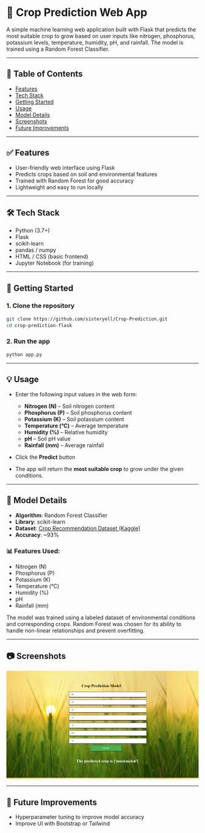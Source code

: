 # 🌾 Crop Prediction Web App

A simple machine learning web application built with Flask that predicts the most suitable crop to grow based on user inputs like nitrogen, phosphorus, potassium levels, temperature, humidity, pH, and rainfall. The model is trained using a Random Forest Classifier.

---

## 📌 Table of Contents

- [Features](#features)
- [Tech Stack](#tech-stack)
- [Getting Started](#getting-started)
- [Usage](#usage)
- [Model Details](#model-details)
- [Screenshots](#screenshots)
- [Future Improvements](#future-improvements)

---

## ✅ Features

- User-friendly web interface using Flask  
- Predicts crops based on soil and environmental features  
- Trained with Random Forest for good accuracy  
- Lightweight and easy to run locally  

---

## 🛠 Tech Stack

- Python (3.7+)
- Flask
- scikit-learn
- pandas / numpy
- HTML / CSS (basic frontend)
- Jupyter Notebook (for training)

---

## 🚀 Getting Started

### 1. Clone the repository

```bash
git clone https://github.com/sisteryell/Crop-Prediction.git
cd crop-prediction-flask
```

### 2. Run the app
```bash
python app.py
```

---

## 💡 Usage

- Enter the following input values in the web form:
  - **Nitrogen (N)** – Soil nitrogen content
  - **Phosphorus (P)** – Soil phosphorus content
  - **Potassium (K)** – Soil potassium content
  - **Temperature (°C)** – Average temperature
  - **Humidity (%)** – Relative humidity
  - **pH** – Soil pH value
  - **Rainfall (mm)** – Average rainfall

- Click the **Predict** button

- The app will return the **most suitable crop** to grow under the given conditions.

 ---
 ## 🧠 Model Details

- **Algorithm**: Random Forest Classifier  
- **Library**: scikit-learn  
- **Dataset**: [Crop Recommendation Dataset (Kaggle)](https://www.kaggle.com/datasets/atharvaingle/crop-recommendation-dataset)  
- **Accuracy**: ~93%

### 📊 Features Used:
- Nitrogen (N)
- Phosphorus (P)
- Potassium (K)
- Temperature (°C)
- Humidity (%)
- pH
- Rainfall (mm)

The model was trained using a labeled dataset of environmental conditions and corresponding crops. Random Forest was chosen for its ability to handle non-linear relationships and prevent overfitting.

---

## 📷 Screenshots

![Home Page](https://github.com/sisteryell/Crop-Prediction/blob/main/Screenshot.png)

---

## 🚧 Future Improvements
- Hyperparameter tuning to improve model accuracy
- Improve UI with Bootstrap or Tailwind
